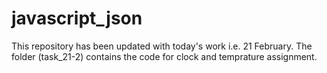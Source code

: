 # javascript_json

This repository has been updated with today's work i.e. 21 February. The folder (task_21-2) contains the code for clock and temprature assignment.
